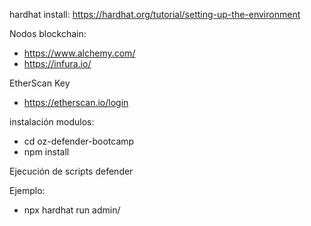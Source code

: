 hardhat install:
https://hardhat.org/tutorial/setting-up-the-environment

Nodos blockchain:
* https://www.alchemy.com/
* https://infura.io/

EtherScan Key
* https://etherscan.io/login

instalación modulos:

* cd oz-defender-bootcamp 
* npm install

Ejecución de scripts defender

Ejemplo:
* npx hardhat run admin/<script> --network rinkeby|local

Ejecución peticiones https a través CURL CLI refierase a los files end-points-<modulo difender>.sh

forta bot:

https://forta.org/
https://docs.forta.network/en/latest/hardhat/
https://explorer.forta.network/
https://github.com/forta-network/forta-bot-examples

Nota: Se puede buscar algún smartcontract en MAINNET, y así probarlo con los bot de forta.

localstack:

https://docs.localstack.cloud/aws/sqs/
https://github.com/localstack/localstack#overview

awslocal cli:
https://github.com/localstack/awscli-local

token AWS-OZ:

Admin .-
* username: API_KEY
* password: API_SECRET
* pool_id: us-west-2_94f3puJWv
* client_id: 40e58hbc7pktmnp9i26hh5nsav

Relayer .- 
* username: API_KEY
* password: API_SECRET
* pool_id: us-west-2_iLmIggsiy
* client_id: 1bpd19lcr33qvg5cr3oi79rdap

pkg python:

pip3 install boto3  
pip3 install warrant  
pip3 install sagemaker

Python3.8 > versión ...

Obtener Token = curl Authentication: Bearer $TOKEN:

Python3.8 <tools/aws-token-admin.py|aws-token-relayer.py>

Revisar contenido de token:
* https://jwt.io/

ngrok install:

https://ngrok.com/download
ngrok http <port URL local>

Nota: Test Webhook a través de la creación dummy de algún POST o de forma ágil una QUEUE SQS, lo anterior para probar SENTINEL con URL externa, usando ngrok.
